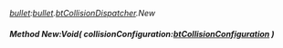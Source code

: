 _[bullet](../../modules/bullet/bullet-module.md):[bullet](../../modules/bullet/bullet-module.md).[btCollisionDispatcher](../../modules/bullet/bullet-btcollisiondispatcher.md).New_
##### Method New:Void( collisionConfiguration:[btCollisionConfiguration](../../modules/bullet/bullet-btcollisionconfiguration.md) )
